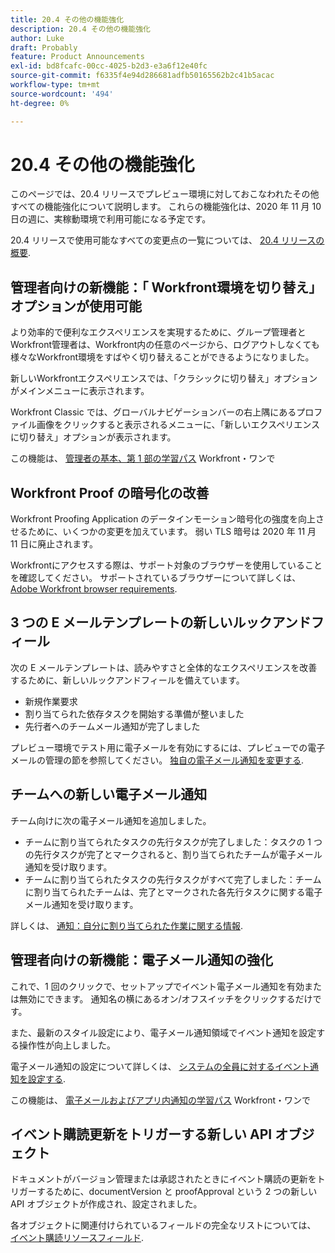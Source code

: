```yaml
---
title: 20.4 その他の機能強化
description: 20.4 その他の機能強化
author: Luke
draft: Probably
feature: Product Announcements
exl-id: bd8fcafc-00cc-4025-b2d3-e3a6f12e40fc
source-git-commit: f6335f4e94d286681adfb50165562b2c41b5acac
workflow-type: tm+mt
source-wordcount: '494'
ht-degree: 0%

---
```


# 20.4 その他の機能強化

このページでは、20.4 リリースでプレビュー環境に対しておこなわれたその他すべての機能強化について説明します。 これらの機能強化は、2020 年 11 月 10 日の週に、実稼動環境で利用可能になる予定です。

20.4 リリースで使用可能なすべての変更点の一覧については、 [20.4 リリースの概要](../../../product-announcements/product-releases/20.4-release-activity/20-4-release-overview.md).

## 管理者向けの新機能：「 Workfront環境を切り替え」オプションが使用可能

より効率的で便利なエクスペリエンスを実現するために、グループ管理者とWorkfront管理者は、Workfront内の任意のページから、ログアウトしなくても様々なWorkfront環境をすばやく切り替えることができるようになりました。

新しいWorkfrontエクスペリエンスでは、「クラシックに切り替え」オプションがメインメニューに表示されます。

Workfront Classic では、グローバルナビゲーションバーの右上隅にあるプロファイル画像をクリックすると表示されるメニューに、「新しいエクスペリエンスに切り替え」オプションが表示されます。

この機能は、 [管理者の基本、第 1 部の学習パス](https://one.workfront.com/s/learningpath3/administrator-fundamentals-in-the-new-workfront-experience-part-2-user-organizat-20Y0z000000bmAXEAY) Workfront・ワンで

## Workfront Proof の暗号化の改善

Workfront Proofing Application のデータインモーション暗号化の強度を向上させるために、いくつかの変更を加えています。 弱い TLS 暗号は 2020 年 11 月 11 日に廃止されます。

Workfrontにアクセスする際は、サポート対象のブラウザーを使用していることを確認してください。 サポートされているブラウザーについて詳しくは、 [Adobe Workfront browser requirements](../../../workfront-basics/workfront-browser-requirements.md).

## 3 つの E メールテンプレートの新しいルックアンドフィール

次の E メールテンプレートは、読みやすさと全体的なエクスペリエンスを改善するために、新しいルックアンドフィールを備えています。

* 新規作業要求
* 割り当てられた依存タスクを開始する準備が整いました
* 先行者へのチームメール通知が完了しました

プレビュー環境でテスト用に電子メールを有効にするには、プレビューでの電子メールの管理の節を参照してください。 [独自の電子メール通知を変更する](../../../workfront-basics/using-notifications/activate-or-deactivate-your-own-event-notifications.md).

## チームへの新しい電子メール通知

チーム向けに次の電子メール通知を追加しました。

* チームに割り当てられたタスクの先行タスクが完了しました：タスクの 1 つの先行タスクが完了とマークされると、割り当てられたチームが電子メール通知を受け取ります。
* チームに割り当てられたタスクの先行タスクがすべて完了しました：チームに割り当てられたチームは、完了とマークされた各先行タスクに関する電子メール通知を受け取ります。

詳しくは、 [通知：自分に割り当てられた作業に関する情報](../../../workfront-basics/using-notifications/notifications-information-about-work-assigned-to-me.md).

## 管理者向けの新機能：電子メール通知の強化

これで、1 回のクリックで、セットアップでイベント電子メール通知を有効または無効にできます。 通知名の横にあるオン/オフスイッチをクリックするだけです。

また、最新のスタイル設定により、電子メール通知領域でイベント通知を設定する操作性が向上しました。

電子メール通知の設定について詳しくは、 [システムの全員に対するイベント通知を設定する](../../../administration-and-setup/manage-workfront/emails/configure-event-notifications-for-everyone-in-the-system.md).

この機能は、 [電子メールおよびアプリ内通知の学習パス](https://one.workfront.com/s/learningpath2/email-and-in-app-notifications-in-the-new-workfront-experience-20Y4X000000CaZGUA0) Workfront・ワンで

## イベント購読更新をトリガーする新しい API オブジェクト

ドキュメントがバージョン管理または承認されたときにイベント購読の更新をトリガーするために、documentVersion と proofApproval という 2 つの新しい API オブジェクトが作成され、設定されました。

各オブジェクトに関連付けられているフィールドの完全なリストについては、 [イベント購読リソースフィールド](../../../wf-api/api/event-sub-resource-fields.md).
